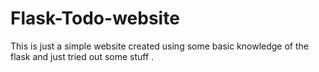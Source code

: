 # Flask-Todo-website
This is just a simple website created using some basic knowledge of the flask and just tried out some stuff .
